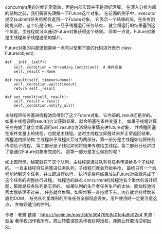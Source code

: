 


concurrent用的时候非常简单，但是内部实现并不是很好理解。
在深入分析内部的结构之前，我们需要先理解一下Future这个对象。
在前面的例子中，executor提交(submit)任务后都会返回一个Future对象，
它表示一个结果的坑，在任务刚刚提交时，这个坑是空的，一旦子线程运行任务结束，
就会将运行的结果塞到这个坑里，主线程就可以通过Future对象获得这个结果。
简单一点说，Future对象是主线程和子线程通信的媒介。

Future对象的内部逻辑简单一点可以使用下面的代码进行表示
class Future(object):

    def __init__(self):
        self._condition = threading.Condition()  # 条件变量
        self._result = None

    def result(self, timeout=None):
        self._condition.wait(timeout)
        return self._result

    def set_result(self, result):
        self._result = result
        self._condition.notify_all()
主线程将任务塞进线程池后得到了这个Future对象，它内部的_result还是空的。
如果主线程调用result()方法获取结果，就会阻塞在条件变量上。
如果子线程计算任务完成了就会立即调用set_result()方法将结果填充进future对象，
并唤醒阻塞在条件变量上的线程，也就是主线程。这时主线程立即醒过来并正常返回结果。
线程池内部结构
主线程和子线程交互分为两部分，第一部分是主线程如何将任务传递给子线程，
第二部分是子线程如何将结果传递给主线程。第二部分已经讲过了是通过Future对象来完成的。
那第一部分是怎么做到的呢？

如上图所示，秘密就在于这个队列，主线程是通过队列将任务传递给多个子线程的。
一旦主线程将任务塞进任务队列，子线程们就会开始争抢，
最终只有一个线程能抢到这个任务，并立即进行执行，
执行完后将结果放进Future对象就完成了这个任务的完整执行过程。
线程池的缺点
concurrent的线程池有个重大的设计问题，那就是任务队列是无界的。
如果队列的生产者任务生产的太快，而线程池消费太慢处理不过来，
任务就会堆积。如果堆积一直持续下去，内存就会持续增长直到OOM，
任务队列里堆积的所有任务全部彻底丢失。用户使用时一定要注意这点，
并做好适当的控制。

作者：老錢
链接：https://juejin.im/post/5b1e36476fb9a01e4a6e02e4
来源：掘金
著作权归作者所有。商业转载请联系作者获得授权，非商业转载请注明出处。